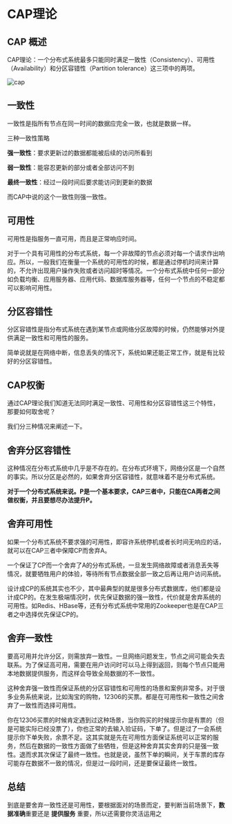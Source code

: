 # CAP理论

## CAP 概述

CAP理论：一个分布式系统最多只能同时满足一致性（Consistency）、可用性（Availability）和分区容错性（Partition tolerance）这三项中的两项。

![cap](/Users/liyong/Desktop/docs/Interview-Notes/resources/cap.jpeg)

## 一致性

一致性是指所有节点在同一时间的数据应完全一致，也就是数据一样。

三种一致性策略

**强一致性**：要求更新过的数据都能被后续的访问所看到

**弱一致性**：能容忍更新的部分或者全部访问不到

**最终一致性**：经过一段时间后要求能访问到更新的数据

而CAP中说的这个一致性则强一致性。

## 可用性

可用性是指服务一直可用，而且是正常响应时间。

对于一个具有可用性的分布式系统，每一个非故障的节点必须对每一个请求作出响应。所以，一般我们在衡量一个系统的可用性的时候，都是通过停机时间来计算的，不允许出现用户操作失败或者访问超时等情况。一个分布式系统中任何一部分如负载均衡、应用服务器、应用代码、数据库服务器等，任何一个节点的不稳定都可以影响可用性。

## 分区容错性

分区容错性是指分布式系统在遇到某节点或网络分区故障的时候，仍然能够对外提供满足一致性和可用性的服务。

简单说就是在网络中断，信息丢失的情况下，系统如果还能正常工作，就是有比较好的分区容错性。

## CAP权衡

通过CAP理论我们知道无法同时满足一致性、可用性和分区容错性这三个特性，那要如何取舍呢？

我们分三种情况来阐述一下。

## 舍弃分区容错性

这种情况在分布式系统中几乎是不存在的。在分布式环境下，网络分区是一个自然的事实。所以分区是必然的，如果舍弃分区容错性，就意味着不是分布式系统。

**对于一个分布式系统来说。P是一个基本要求，CAP三者中，只能在CA两者之间做权衡，并且要想尽办法提升P。**

## 舍弃可用性

如果一个分布式系统不要求强的可用性，即容许系统停机或者长时间无响应的话，就可以在CAP三者中保障CP而舍弃A。

一个保证了CP而一个舍弃了A的分布式系统，一旦发生网络故障或者消息丢失等情况，就要牺牲用户的体验，等待所有节点数据全部一致之后再让用户访问系统。

设计成CP的系统其实也不少，其中最典型的就是很多分布式数据库，他们都是设计成CP的。在发生极端情况时，优先保证数据的强一致性，代价就是舍弃系统的可用性。如Redis、HBase等，还有分布式系统中常用的Zookeeper也是在CAP三者之中选择优先保证CP的。

## 舍弃一致性

要高可用并允许分区，则需放弃一致性。一旦网络问题发生，节点之间可能会失去联系。为了保证高可用，需要在用户访问时可以马上得到返回，则每个节点只能用本地数据提供服务，而这样会导致全局数据的不一致性。

这种舍弃强一致性而保证系统的分区容错性和可用性的场景和案例非常多。对于很多业务系统来说，比如淘宝的购物，12306的买票。都是在可用性和一致性之间舍弃了一致性而选择可用性。

你在12306买票的时候肯定遇到过这种场景，当你购买的时候提示你是有票的（但是可能实际已经没票了），你也正常的去输入验证码，下单了。但是过了一会系统提示你下单失败，余票不足。这其实就是先在可用性方面保证系统可以正常的服务，然后在数据的一致性方面做了些牺牲，但是这种舍弃其实舍弃的只是强一致性。退而求其次保证了最终一致性。也就是说，虽然下单的瞬间，关于车票的库存可能存在数据不一致的情况，但是过一段时间，还是要保证最终一致性。

## 总结

到底是要舍弃一致性还是可用性，要根据面对的场景而定，要判断当前场景下，**数据准确**重要还是 **提供服务** 重要，所以还需要你灵活运用之